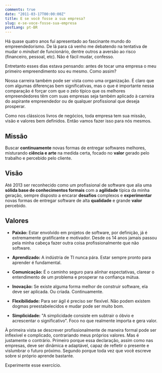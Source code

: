 ```yaml
---
comments: true
date: "2011-03-17T00:00:00Z"
title: E se você fosse a sua empresa?
slug: e-se-voce-fosse-sua-empresa
postLang: pt-BR
---
```


Há quase quatro anos fui apresentado ao fascinante mundo do empreendedorismo. De lá para cá venho me debatendo na tentativa de mudar o _mindset_ de funcionário, dentre outros a aversão ao risco (financeiro, pessoal, etc). Não é fácil mudar, confesso.

Entretanto esses dias estava pensando: antes de tocar uma empresa o meu primeiro empreendimento sou eu mesmo. Como assim?

Nossa carreira também pode ser vista como uma organização. É claro que com algumas diferenças bem significativas, mas o que é importante nessa comparação é forçar com que o zelo típico que os melhores empreendedores têm com suas empresas seja também aplicado à carreira do aspirante empreendedor ou de qualquer profissional que deseja prosperar.

Como nos clássicos livros de negócios, toda empresa tem sua missão, visão e valores bem definidos. Então vamos fazer isso para nós mesmos.

## Missão

Buscar __continuamente__ novas formas de entregar softwares melhores, misturando __ciência e arte__ na medida certa, focado no __valor__ gerado pelo trabalho e percebido pelo cliente.

## Visão

Até 2013 ser reconhecido como um profissional de software que alia uma __sólida base de conhecimentos formais__ com a __agilidade__ típica da minha geração, sempre disposto a encarar __desafios__ complexos e __experimentar__ novas formas de entregar software de alta __qualidade__ e grande __valor__ percebido.

## Valores

* __Paixão:__ Estar envolvido em projetos de software, por definição, já é extremamente gratificante e motivador. Desde os 14 anos jamais passou pela minha cabeça fazer outra coisa profissionalmente que não software.

* __Aprendizado:__ A indústria de TI nunca pára. Estar sempre pronto para aprender é fundamental.

* __Comunicação:__ É o caminho seguro para alinhar espectativas, clarear o entendimento de um problema e prosperar na confiança mútua.

* __Inovação:__ Se existe alguma forma melhor de construir software, ela deve ser aplicada. Ou criada. Continuamente.

* __Flexibilidade:__ Para ser ágil é preciso ser flexível. Não podem existem dogmas preestabelecidos e mudar pode ser muito bom.

* __Simplicidade:__ "A simplicidade consiste em subtrair o óbvio e acrescentar o significativo". Foco no que realmente importa e gera valor.


À primeira vista se descrever profissionalmente de maneira formal pode ser inflexível e complicado, contrariando meus próprios valores. Mas é justamente o contrário. Primeiro porque essa declaração, assim como nas empresas, deve ser dinâmica e adaptável, capaz de refletir o presente e vislumbrar o futuro próximo. Segundo porque toda vez que você escreve sobre si próprio aprende bastante.

Experimente esse exercício.

